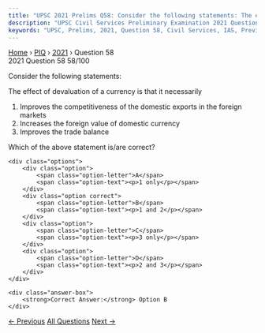 ```yaml
---
title: "UPSC 2021 Prelims Q58: Consider the following statements: The effect of devaluation..."
description: "UPSC Civil Services Preliminary Examination 2021 Question 58 with options and answer"
keywords: "UPSC, Prelims, 2021, Question 58, Civil Services, IAS, Previous Year Questions"
---
```


<nav class="breadcrumb">
    <a href="../../">Home</a>
    <span>›</span>
    <a href="../">PIQ</a>
    <span>›</span>
    <a href="./">2021</a>
    <span>›</span>
    <span>Question 58</span>
</nav>

<div class="question-header">
    <div class="question-meta">
        <span class="year-badge">2021</span>
        <span class="question-number">Question 58</span>
        <span class="progress">58/100</span>
    </div>
    <div class="progress-bar">
        <div class="progress-fill" style="width: 58.0%"></div>
    </div>
</div>

<div class="question-content">
    <div class="question-text">
        <p>Consider the following statements:</p>
<p>The effect of devaluation of a currency is that it necessarily</p>
<ol>
<li>Improves the competitiveness of the domestic exports in the foreign markets</li>
<li>Increases the foreign value of domestic currency</li>
<li>Improves the trade balance</li>
</ol>
<p>Which of the above statement is/are correct?</p>
    </div>
    
    <div class="options">
        <div class="option">
            <span class="option-letter">A</span>
            <span class="option-text"><p>1 only</p></span>
        </div>
        <div class="option correct">
            <span class="option-letter">B</span>
            <span class="option-text"><p>1 and 2</p></span>
        </div>
        <div class="option">
            <span class="option-letter">C</span>
            <span class="option-text"><p>3 only</p></span>
        </div>
        <div class="option">
            <span class="option-letter">D</span>
            <span class="option-text"><p>2 and 3</p></span>
        </div>
    </div>

    <div class="answer-box">
        <strong>Correct Answer:</strong> Option B
    </div>
</div>

<div class="question-nav">
    <a href="../q057-consider-the-following-1-foreign-currency-converti/" class="nav-btn prev">← Previous</a>
    <a href="../" class="nav-btn center">All Questions</a>
    <a href="../q059-which-one-of-the-following-effects-of-creation-of/" class="nav-btn next">Next →</a>
</div>
